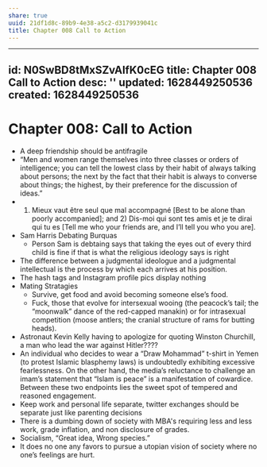 ```yaml
---
share: true
uuid: 21df1d8c-89b9-4e38-a5c2-d3179939041c
title: Chapter 008 Call to Action
---
```

---
id: N0SwBD8tMxSZvAIfK0cEG
title: Chapter 008 Call to Action
desc: ''
updated: 1628449250536
created: 1628449250536
---
# Chapter 008: Call to Action
*   A deep friendship should be antifragile
*   “Men and women range themselves into three classes or orders of intelligence; you can tell the lowest class by their habit of always talking about persons; the next by the fact that their habit is always to converse about things; the highest, by their preference for the discussion of ideas.”
*   1) Mieux vaut être seul que mal accompagné \[Best to be alone than poorly accompanied\]; and 2) Dis-moi qui sont tes amis et je te dirai qui tu es \[Tell me who your friends are, and I’ll tell you who you are\].
*   Sam Harris Debating Burquas
    *   Person Sam is debtaing says that taking the eyes out of every third child is fine if that is what the religious ideology says is right
*   The difference between a judgmental ideologue and a judgmental intellectual is the process by which each arrives at his position.
*   The hash tags and Instagram profile pics display nothing
*   Mating Stratagies
    *   Survive, get food and avoid becoming someone else’s food.
    *   Fuck, those that evolve for intersexual wooing (the peacock’s tail; the “moonwalk” dance of the red-capped manakin) or for intrasexual competition (moose antlers; the cranial structure of rams for butting heads).
*   Astronaut Kevin Kelly having to apologize for quoting Winston Churchill, a man who lead the war against Hitler????
*   An individual who decides to wear a “Draw Mohammad” t-shirt in Yemen (to protest Islamic blasphemy laws) is undoubtedly exhibiting excessive fearlessness. On the other hand, the media’s reluctance to challenge an imam’s statement that “Islam is peace” is a manifestation of cowardice. Between these two endpoints lies the sweet spot of tempered and reasoned engagement.
*   Keep work and personal life separate, twitter exchanges should be separate just like parenting decisions
*   There is a dumbing down of society with MBA's requiring less and less work, grade inflation, and non disclosure of grades.
*   Socialism, “Great idea, Wrong species.”
*   It does no one any favors to pursue a utopian vision of society where no one’s feelings are hurt.